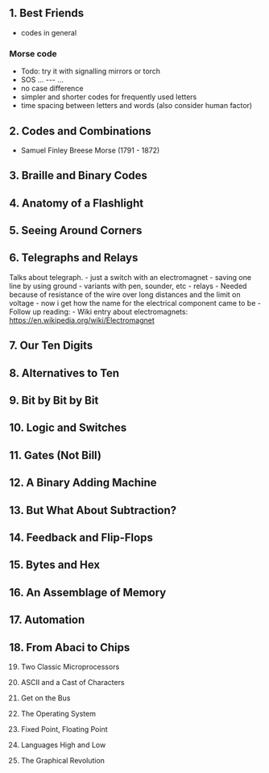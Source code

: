 ## 1. Best Friends

- codes in general

### Morse code

- Todo: try it with signalling mirrors or torch
- SOS ... --- ...
- no case difference
- simpler and shorter codes for frequently used letters
- time spacing between letters and words (also consider human factor)

## 2. Codes and Combinations

- Samuel Finley Breese Morse (1791 - 1872)

## 3. Braille and Binary Codes

## 4. Anatomy of a Flashlight

## 5. Seeing Around Corners

## 6. Telegraphs and Relays

Talks about telegraph.
    - just a switch with an electromagnet
    - saving one line by using ground
    - variants with pen, sounder, etc
    - relays
        - Needed because of resistance of the wire over long distances and the limit on voltage
        - now i get how the name for the electrical component came to be
    - Follow up reading:
        - Wiki entry about electromagnets: https://en.wikipedia.org/wiki/Electromagnet

## 7. Our Ten Digits

## 8. Alternatives to Ten

## 9. Bit by Bit by Bit

## 10. Logic and Switches

## 11. Gates (Not Bill)

## 12. A Binary Adding Machine

## 13. But What About Subtraction?

## 14. Feedback and Flip-Flops

## 15. Bytes and Hex

## 16. An Assemblage of Memory

## 17. Automation

## 18. From Abaci to Chips

19. Two Classic Microprocessors

20. ASCII and a Cast of Characters

21. Get on the Bus

22. The Operating System

23. Fixed Point, Floating Point

24. Languages High and Low

25. The Graphical Revolution